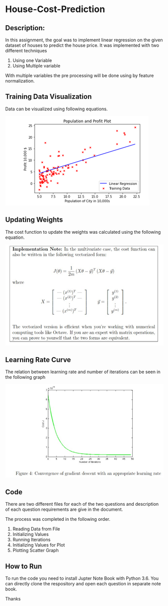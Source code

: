 # House-Cost-Prediction


## Description:

In this assignment, the goal was to implement linear regression on the given dataset of houses to predict the house price. 
It was implemented with two different techniques 
  1. Using one Variable
  2. Using Multiple variable
  
With multiple variables the pre processing will be done using by feature normalization.

## Training Data Visualization
Data can be visualized using following equations.


![Alt text](Training.png?raw=true "Optional Title")

## Updating Weights
The cost function to update the weights was calculated using the following equation.

![Alt text](update_val.jpg?raw=true "Optional Title")


## Learning Rate Curve

The relation between learning rate and number of iterations can be seen in the following graph

![Alt text](gradient_descent.jpg?raw=true "Optional Title")

## Code
There are two different files for each of the two questions and description of each question requirements are give in the document.

The process was completed in the following order.

  1. Reading Data from File
  2. Initializing Values
  3. Running Iterations
  4. Initializing Values for Plot
  5. Plotting Scatter Graph
  

## How to Run
To run the code you need to install Jupter Note Book with Python 3.6. You can directly clone the respository and open each question in separate note book.

Thanks
